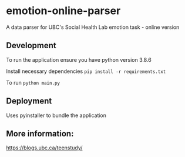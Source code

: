 # emotion-online-parser
A data parser for UBC's Social Health Lab emotion task - online version

## Development
To run the application ensure you have python version 3.8.6

Install necessary dependencies
``` pip install -r requirements.txt ```

To run
``` python main.py ```

## Deployment
Uses pyinstaller to bundle the application

## More information:
https://blogs.ubc.ca/teenstudy/
